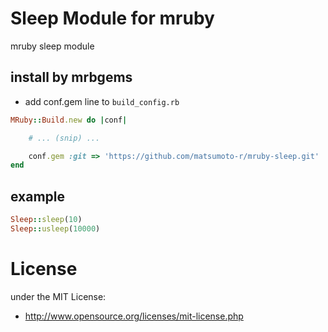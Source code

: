 # Sleep Module for mruby
mruby sleep module

## install by mrbgems
 - add conf.gem line to `build_config.rb`
```ruby
MRuby::Build.new do |conf|

    # ... (snip) ...

    conf.gem :git => 'https://github.com/matsumoto-r/mruby-sleep.git'
end
```

## example

```ruby
Sleep::sleep(10)
Sleep::usleep(10000)
```

# License
under the MIT License:

* http://www.opensource.org/licenses/mit-license.php


